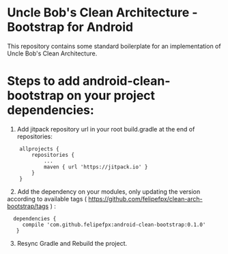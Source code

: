 # Uncle Bob's Clean Architecture - Bootstrap for Android

This repository contains some standard boilerplate for an implementation of Uncle Bob's Clean Architecture.

# Steps to add android-clean-bootstrap on your project dependencies:

1. Add jitpack repository url in your root build.gradle at the end of repositories:
```
	allprojects {
		repositories {
			...
			maven { url 'https://jitpack.io' }
		}
	}
```
  
2. Add the dependency on your modules, only updating the version according to available tags ( https://github.com/felipefpx/clean-arch-bootstrap/tags ) :
```
  dependencies {
     compile 'com.github.felipefpx:android-clean-bootstrap:0.1.0'
   }
```

3. Resync Gradle and Rebuild the project.
